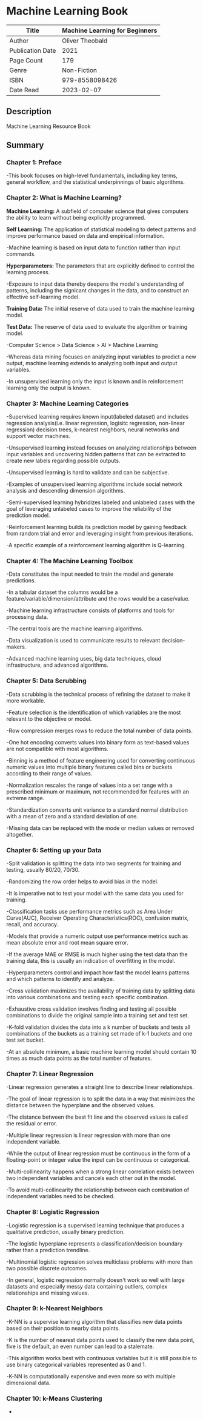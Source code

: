 # Machine Learning Book

| Title            | Machine Learning for Beginners |
|------------------|--------------------------------|
| Author           | Oliver Theobald                |
| Publication Date | 2021                           |
| Page Count       | 179                            |
| Genre            | Non-Fiction                    |
| ISBN             | 979-8558098426                 |
| Date Read        | 2023-02-07                     |
## Description

Machine Learning Resource Book

## Summary

### Chapter 1: Preface

-This book focuses on high-level fundamentals, including key terms, general workflow, and the statistical underpinnings of basic algorithms.

### Chapter 2: What is Machine Learning?

__Machine Learning:__ A subfield of computer science that gives computers the ability to learn without being explicitly programmed.  

__Self Learning:__ The application of statistical modeling to detect patterns and improve performance based on data and empirical information.  

-Machine learning is based on input data to function rather than input commands.

__Hyperparameters:__ The parameters that are explicitly defined to control the learning process.  

-Exposure to input data thereby deepens the model's understanding of patterns, including the signicant changes in the data, and to construct an effective self-learning model.  

__Training Data:__ The initial reserve of data used to train the machine learning model.  

__Test Data:__ The reserve of data used to evaluate the algorithm or training model.  

-Computer Science > Data Science > AI > Machine Learning

-Whereas data mining focuses on analyzing input variables to predict a new output, machine learning extends to analyzing both input and output variables.  

-In unsupervised learning only the input is known and in reinforcement learning only the output is known.

### Chapter 3: Machine Learning Categories

-Supervised learning requires known input(labeled dataset) and includes regression analysis(i.e. linear regression, logisitc regression, non-linear regression) decision trees, k-nearest neighbors, neural networks and support vector machines.  

-Unsupervised learning instead focuses on analyzing relationships between input variables and uncovering hidden patterns that can be extracted to create new labels regarding possible outputs. 

-Unsupervised learning is hard to validate and can be subjective.  

-Examples of unsupervised learning algorithms include social network analysis and descending dimension algorithms.  

-Semi-supervised learning hybridizes labeled and unlabeled cases with the goal of leveraging unlabeled cases to improve the reliability of the prediction model.  

-Reinforcement learning builds its prediction model by gaining feedback from random trial and error and leveraging insight from previous iterations.  

-A specific example of a reinforcement learning algorithm is Q-learning. 

### Chapter 4: The Machine Learning Toolbox

-Data constitutes the input needed to train the model and generate predictions.  

-In a tabular dataset the columns would be a feature/variable/dimension/attribute and the rows would be a case/value.  

-Machine learning infrastructure consists of platforms and tools for processing data. 

-The central tools are the machine learning algorithms.  

-Data visualization is used to communicate results to relevant decision-makers.  

-Advanced machine learning uses, big data techniques, cloud infrastructure, and advanced algorithms.  

### Chapter 5: Data Scrubbing  

-Data scrubbing is the technical process of refining the dataset to make it more workable.  

-Feature selection is the identification of which variables are the most relevant to the objective or model. 

-Row compression merges rows to reduce the total number of data points.  

-One hot encoding converts values into binary form as text-based values are not compatible with most algorithms.  

-Binning is a method of feature engineering used for converting continuous numeric values into multiple binary features called bins or buckets according to their range of values.  

-Normalization rescales the range of values into a set range with a prescribed minimum or maximum, not recommended for features with an extreme range.  

-Standardization converts unit variance to a standard normal distribution with a mean of zero and a standard deviation of one.  

-Missing data can be replaced with the mode or median values or removed altogether.  

### Chapter 6: Setting up your Data 

-Split validation is splitting the data into two segments for training and testing, usually 80/20, 70/30.  

-Randomizing the row order helps to avoid bias in the model.  

-It is imperative not to test your model with the same data you used for training.  

-Classification tasks use performance metrics such as Area Under Curve(AUC), Receiver Operating Characteristics(ROC), confusion matrix, recall, and accuracy.

-Models that provide a numeric output use performance metrics such as mean absolute error and root mean square error.  

-If the average MAE or RMSE is much higher using the test data than the training data, this is usually an indication of overfitting in the model.  

-Hyperparameters control and impact how fast the model learns patterns and which patterns to identify and analyze.  

-Cross validation maximizes the availability of training data by splitting data into various combinations and testing each specific combination.  

-Exhaustive cross validation involves finding and testing all possible combinations to divide the original sample into a training set and test set.  

-K-fold validation divides the data into a k number of buckets and tests all combinations of the buckets as a training set made of k-1 buckets and one test set bucket. 

-At an absolute minimum, a basic machine learning model should contain 10 times as much data points as the total number of features. 

### Chapter 7: Linear Regression

-Linear regression generates a straight line to describe linear relationships.  

-The goal of linear regression is to split the data in a way that minimizes the distance between the hyperplane and the observed values.  

-The distance between the best fit line and the observed values is called the residual or error.  

-Multiple linear regression is linear regression with more than one independent variable.  

-While the output of linear regression must be continuous in the form of a floating-point or integer value the input can be continuous or categorical.  

-Multi-collinearity happens when a strong linear correlation exists between two independent variables and cancels each other out in the model.  

-To avoid multi-collinearity the relationship between each combination of independent variables need to be checked.  

### Chapter 8: Logistic Regression

-Logistic regression is a supervised learning technique that produces a qualitative prediction, usually binary prediction.  

-The logistic hyperplane represents a classification/decision boundary rather than a prediction trendline. 

-Multinomial logistic regression solves multiclass problems with more than two possible discrete outcomes.  

-In general, logistic regression normally doesn't work so well with large datasets and especially messy data containing outliers, complex relationships and missing values.  

### Chapter 9: k-Nearest Neighbors 

-K-NN is a supervise learning algorithm that classifies new data points based on their position to nearby data points.  

-K is the number of nearest data points used to classify the new data point, five is the default, an even number can lead to a stalemate.  

-This algorithm works best with continuous variables but it is still possible to use binary categorical variables represented as 0 and 1.  

-K-NN is computationally expensive and even more so with multiple dimensional data. 

### Chapter 10: k-Means Clustering

-

